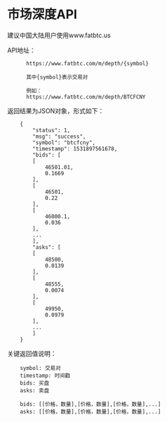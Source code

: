 # 市场深度API

建议中国大陆用户使用www.fatbtc.us

API地址：

          https://www.fatbtc.com/m/depth/{symbol}
	  
          其中{symbol}表示交易对

          例如：
          https://www.fatbtc.com/m/depth/BTCFCNY

返回结果为JSON对象，形式如下：


		{
		    "status": 1, 
		    "msg": "success", 
		    "symbol": "btcfcny", 
		    "timestamp": 1531897561678, 
		    "bids": [
			[
			    46501.01, 
			    0.1669
			], 
			[
			    46501, 
			    0.22
			], 
			[
			    46000.1, 
			    0.036
			], 
			...
		    ], 
		    "asks": [
			[
			    48500, 
			    0.0139
			], 
			[
			    48555, 
			    0.0074
			], 
			[
			    49950, 
			    0.0979
			], 
			...
		    ]
		}




关键返回值说明：

		symbol: 交易对
		timestamp: 时间戳
		bids: 买盘
		asks: 卖盘

		bids: [[价格，数量],[价格，数量],[价格，数量],...]
		asks: [[价格，数量],[价格，数量],[价格，数量],...]
